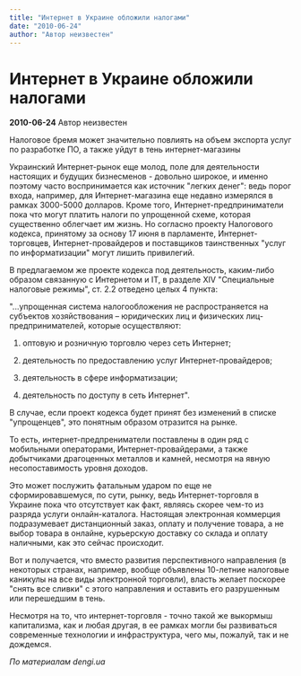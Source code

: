```yaml
---
title: "Интернет в Украине обложили налогами"
date: "2010-06-24"
author: "Автор неизвестен"
---
```


# Интернет в Украине обложили налогами

**2010-06-24** Автор неизвестен

Налоговое бремя может значительно повлиять на объем экспорта услуг по разработке ПО, а также уйдут в тень интернет-магазины

Украинский Интернет-рынок еще молод, поле для деятельности настоящих и будущих бизнесменов - довольно широкое, и именно поэтому часто воспринимается как источник "легких денег": ведь порог входа, например, для Интернет-магазина еще недавно измерялся в рамках 3000-5000 долларов. Кроме того, Интернет-предприниматели пока что могут платить налоги по упрощенной схеме, которая существенно облегчает им жизнь. Но согласно проекту Налогового кодекса, принятому за основу 17 июня в парламенте, Интернет-торговцев, Интернет-провайдеров и поставщиков таинственных "услуг по информатизации" могут лишить привилегий.

В предлагаемом же проекте кодекса под деятельность, каким-либо образом связанную с Интернетом и IT, в разделе XIV "Специальные налоговые режимы", ст. 2.2 отведено целых 4 пункта:

"...упрощенная система налогообложения не распространяется на субъектов хозяйствования – юридических лиц и физических лиц-предпринимателей, которые осуществляют:

1) оптовую и розничную торговлю через сеть Интернет;

2) деятельность по предоставлению услуг Интернет-провайдеров;

3) деятельность в сфере информатизации;

4) деятельность по доступу в сеть Интернет".

В случае, если проект кодекса будет принят без изменений в списке "упрощенцев", это понятным образом отразится на рынке.

То есть, интернет-предпрениматели поставлены в один ряд с мобильными операторами, Интернет-провайдерами, а также добытчиками драгоценных металлов и камней, несмотря на явную несопоставимость уровня доходов.

Это может послужить фатальным ударом по еще не сформировавшемуся, по сути, рынку, ведь Интернет-торговля в Украине пока что отсутствует как факт, являясь скорее чем-то из разряда услуги онлайн-каталога. Настоящая электронная коммерция подразумевает дистанционный заказ, оплату и получение товара, а не выбор товара в онлайне, курьерскую доставку со склада и оплату наличными, как это сейчас происходит.

Вот и получается, что вместо развития перспективного направления (в некоторых странах, например, вообще объявлены 10-летние налоговые каникулы на все виды электронной торговли), власть желает поскорее "снять все сливки" с этого направления и оставить его разрушенным или перешедшим в тень.

Несмотря на то, что интернет-торговля - точно такой же выкормыш капитализма, как и любая другая, в ее рамках могли бы развиваться современные технологии и инфраструктура, чего мы, пожалуй, так и не дождемся.

*По материалам dengi.ua*